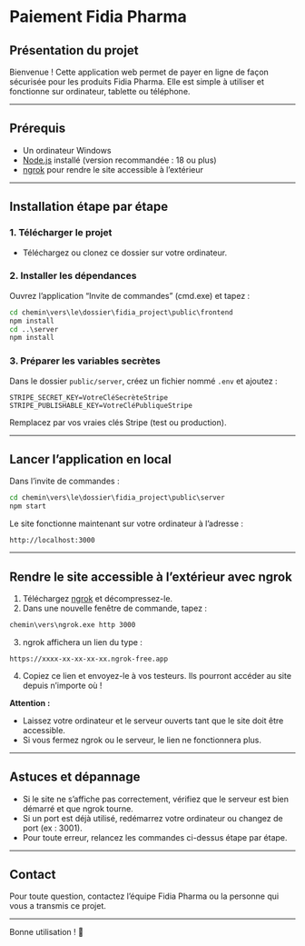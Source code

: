 # Paiement Fidia Pharma

## Présentation du projet
Bienvenue ! Cette application web permet de payer en ligne de façon sécurisée pour les produits Fidia Pharma. Elle est simple à utiliser et fonctionne sur ordinateur, tablette ou téléphone.

---

## Prérequis
- Un ordinateur Windows
- [Node.js](https://nodejs.org/) installé (version recommandée : 18 ou plus)
- [ngrok](https://ngrok.com/download) pour rendre le site accessible à l’extérieur

---

## Installation étape par étape

### 1. Télécharger le projet
- Téléchargez ou clonez ce dossier sur votre ordinateur.

### 2. Installer les dépendances
Ouvrez l’application “Invite de commandes” (cmd.exe) et tapez :

```cmd
cd chemin\vers\le\dossier\fidia_project\public\frontend
npm install
cd ..\server
npm install
```

### 3. Préparer les variables secrètes
Dans le dossier `public/server`, créez un fichier nommé `.env` et ajoutez :

```
STRIPE_SECRET_KEY=VotreCléSecrèteStripe
STRIPE_PUBLISHABLE_KEY=VotreCléPubliqueStripe
```

Remplacez par vos vraies clés Stripe (test ou production).

---

## Lancer l’application en local
Dans l’invite de commandes :

```cmd
cd chemin\vers\le\dossier\fidia_project\public\server
npm start
```

Le site fonctionne maintenant sur votre ordinateur à l’adresse :
```
http://localhost:3000
```

---

## Rendre le site accessible à l’extérieur avec ngrok
1. Téléchargez [ngrok](https://ngrok.com/download) et décompressez-le.
2. Dans une nouvelle fenêtre de commande, tapez :

```cmd
chemin\vers\ngrok.exe http 3000
```

3. ngrok affichera un lien du type :
```
https://xxxx-xx-xx-xx-xx.ngrok-free.app
```

4. Copiez ce lien et envoyez-le à vos testeurs. Ils pourront accéder au site depuis n’importe où !

**Attention :**
- Laissez votre ordinateur et le serveur ouverts tant que le site doit être accessible.
- Si vous fermez ngrok ou le serveur, le lien ne fonctionnera plus.

---

## Astuces et dépannage
- Si le site ne s’affiche pas correctement, vérifiez que le serveur est bien démarré et que ngrok tourne.
- Si un port est déjà utilisé, redémarrez votre ordinateur ou changez de port (ex : 3001).
- Pour toute erreur, relancez les commandes ci-dessus étape par étape.

---

## Contact
Pour toute question, contactez l’équipe Fidia Pharma ou la personne qui vous a transmis ce projet.

---

Bonne utilisation ! 🎉